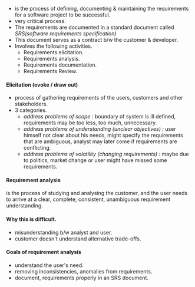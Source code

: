 
- is the process of defining, documenting & maintaining the requirements for a software project to be successful. 
- very critical process. 
- The requirements are documented in a standard document called *SRS(software requirements specification)* 
- This document serves as a contract b/w the customer & developer. 
- Involves the following activities. 
	- Requirements elicitation. 
	- Requirements analysis. 
	- Requirements documentation. 
	- Requirements Review.

#### Elicitation (evoke / draw out)
- process of gathering requirements of the users, customers and other stakeholders. 
- 3 categories. 
	- *address problems of scope :* boundary of system is ill defined, requirements may be too less, too much, unnecessary. 
	- *address problems of understanding (unclear objectives) :* user himself not clear about his needs, might specify the requirements that are ambiguous, analyst may later come if requirements are conflicting. 
	- *address problems of volatility (changing requirements) :*  maybe due to politics, market change or user might have missed some requirements. 

#### Requirement analysis
is the process of studying and analysing the customer, and the user needs to arrive at a clear, complete, consistent, unambiguous requirement understanding. 

#### Why this is difficult. 
- misunderstanding b/w analyst and user. 
- customer doesn't understand alternative trade-offs. 

#### Goals of requirement analysis 
- understand the user's need. 
- removing inconsistencies, anomalies from requirements.
- document, requirements properly in an SRS document. 



